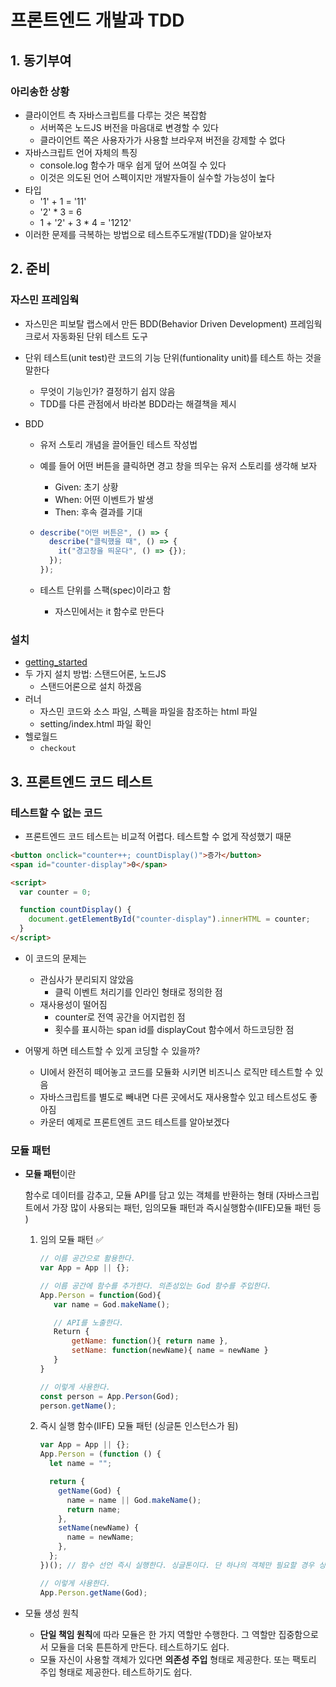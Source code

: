 # 프론트엔드 개발과 TDD

## 1. 동기부여

### 아리송한 상황

- 클라이언트 측 자바스크립트를 다루는 것은 복잡함
  - 서버쪽은 노드JS 버전을 마음대로 변경할 수 있다
  - 클라이언트 쪽은 사용자가가 사용할 브라우져 버전을 강제할 수 없다
- 자바스크립트 언어 자체의 특징
  - console.log 함수가 매우 쉽게 덮어 쓰여질 수 있다
  - 이것은 의도된 언어 스펙이지만 개발자들이 실수할 가능성이 높다
- 타입
  - '1' + 1 = '11'
  - '2' \* 3 = 6
  - 1 + '2' + 3 \* 4 = '1212'
- 이러한 문제를 극복하는 방법으로 테스트주도개발(TDD)을 알아보자

## 2. 준비

### 자스민 프레임웍

- 자스민은 피보탈 랩스에서 만든 BDD(Behavior Driven Development) 프레임웍크로서 자동화된 단위 테스트 도구
- 단위 테스트(unit test)란 코드의 기능 단위(funtionality unit)를 테스트 하는 것을 말한다
  - 무엇이 기능인가? 결정하기 쉽지 않음
  - TDD를 다른 관점에서 바라본 BDD라는 해결책을 제시
- BDD

  - 유저 스토리 개념을 끌어들인 테스트 작성법
  - 예를 들어 어떤 버튼을 클릭하면 경고 창을 띄우는 유저 스토리를 생각해 보자
    - Given: 초기 상황
    - When: 어떤 이벤트가 발생
    - Then: 후속 결과를 기대
  - ```js
    describe("어떤 버튼은", () => {
      describe("클릭했을 때", () => {
        it("경고창을 띄운다", () => {});
      });
    });
    ```

  - 테스트 단위를 스팩(spec)이라고 함
    - 자스민에서는 it 함수로 만든다

### 설치

- [getting_started](https://jasmine.github.io/pages/getting_started.html)
- 두 가지 설치 방법: 스탠드어론, 노드JS
  - 스탠드어론으로 설치 하겠음
- 러너
  - 자스민 코드와 소스 파일, 스펙을 파일을 참조하는 html 파일
  - setting/index.html 파일 확인
- 헬로월드
  - `checkout`

## 3. 프론트엔드 코드 테스트

### 테스트할 수 없는 코드

- 프론트엔드 코드 테스트는 비교적 어렵다. 테스트할 수 없게 작성했기 때문

```html
<button onclick="counter++; countDisplay()">증가</button>
<span id="counter-display">0</span>

<script>
  var counter = 0;

  function countDisplay() {
    document.getElementById("counter-display").innerHTML = counter;
  }
</script>
```

- 이 코드의 문제는

  - 관심사가 분리되지 않았음
    - 클릭 이벤트 처리기를 인라인 형태로 정의한 점
  - 재사용성이 떨어짐
    - counter로 전역 공간을 어지럽힌 점
    - 횟수를 표시하는 span id를 displayCout 함수에서 하드코딩한 점

- 어떻게 하면 테스트할 수 있게 코딩할 수 있을까?
  - UI에서 완전히 떼어놓고 코드를 모듈화 시키면 비즈니스 로직만 테스트할 수 있음
  - 자바스크립트를 별도로 빼내면 다른 곳에서도 재사용할수 있고 테스트성도 좋아짐
  - 카운터 예제로 프론트엔트 코드 테스트를 알아보겠다

### 모듈 패턴

- **모듈 패턴**이란

  함수로 데이터를 감추고, 모듈 API를 담고 있는 객체를 반환하는 형태
  (자바스크립트에서 가장 많이 사용되는 패턴, 임의모듈 패턴과 즉시실행함수(IIFE)모듈 패턴 등 )

  1. 임의 모듈 패턴 ✅

     ```jsx
     // 이름 공간으로 활용한다.
     var App = App || {};

     // 이름 공간에 함수를 추가한다. 의존성있는 God 함수를 주입한다.
     App.Person = function(God){
     	var name = God.makeName();

     	// API를 노출한다.
     	Return {
     		getName: function(){ return name },
     		setName: function(newName){ name = newName }
     	}
     }

     // 이렇게 사용한다.
     const person = App.Person(God);
     person.getName();
     ```

  2. 즉시 실행 함수(IIFE) 모듈 패턴 (싱글톤 인스턴스가 됨)

     ```jsx
     var App = App || {};
     App.Person = (function () {
       let name = "";

       return {
         getName(God) {
           name = name || God.makeName();
           return name;
         },
         setName(newName) {
           name = newName;
         },
       };
     })(); // 함수 선언 즉시 실행한다. 싱글톤이다. 단 하나의 객체만 필요할 경우 싱글톤 패턴을 주로 사용한다.

     // 이렇게 사용한다.
     App.Person.getName(God);
     ```

- 모듈 생성 원칙
  - **단일 책임 원칙**에 따라 모듈은 한 가지 역할만 수행한다.
    그 역할만 집중함으로서 모듈을 더욱 튼튼하게 만든다. 테스트하기도 쉽다.
  - 모듈 자신이 사용할 객체가 있다면 **의존성 주입** 형태로 제공한다.
    또는 팩토리 주입 형태로 제공한다. 테스트하기도 쉽다.
